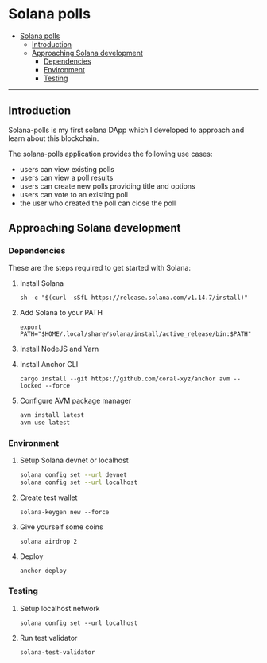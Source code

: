# Solana polls

- [Solana polls](#solana-polls)
  - [Introduction](#introduction)
  - [Approaching Solana development](#approaching-solana-development)
    - [Dependencies](#dependencies)
    - [Environment](#environment)
    - [Testing](#testing)

---

## Introduction

Solana-polls is my first solana DApp which I developed to approach and learn about this blockchain.

The solana-polls application provides the following use cases:

- users can view existing polls
- users can view a poll results
- users can create new polls providing title and options
- users can vote to an existing poll
- the user who created the poll can close the poll

## Approaching Solana development

### Dependencies

These are the steps required to get started with Solana:

1. Install Solana

    ```sh -c "$(curl -sSfL https://release.solana.com/v1.14.7/install)"```

2. Add Solana to your PATH

    ```export PATH="$HOME/.local/share/solana/install/active_release/bin:$PATH"```

3. Install NodeJS and Yarn
4. Install Anchor CLI
  
    ```cargo install --git https://github.com/coral-xyz/anchor avm --locked --force```

5. Configure AVM package manager

    ```sh
    avm install latest
    avm use latest
    ```

### Environment

1. Setup Solana devnet or localhost

    ```sh
    solana config set --url devnet
    solana config set --url localhost
    ```

2. Create test wallet

    ```solana-keygen new --force```

3. Give yourself some coins

    ```solana airdrop 2```

4. Deploy

    ```anchor deploy```

### Testing

1. Setup localhost network

    ```solana config set --url localhost```

2. Run test validator

    ```solana-test-validator```
